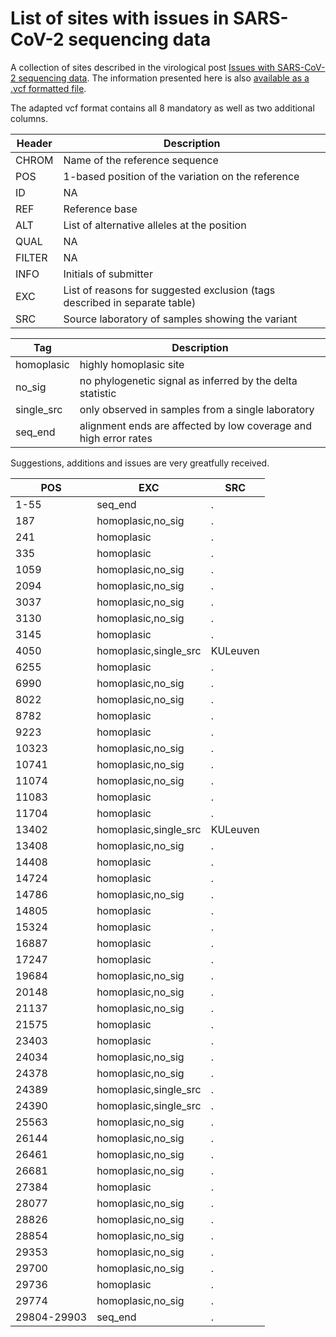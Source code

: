 # List of sites with issues in SARS-CoV-2 sequencing data

A collection of sites described in the virological post [Issues with SARS-CoV-2 sequencing data](http://virological.org/t/issues-with-sars-cov-2-sequencing-data/473).
The information presented here is also [available as a .vcf formatted file](https://github.com/W-L/ProblematicSites_SARS-CoV2/blob/master/problematic_sites_sarsCov2.vcf).

The adapted vcf format contains all 8 mandatory as well as two additional columns.

| Header | Description |
|--------|-------------|
|CHROM   |Name of the reference sequence |
|POS     |1-based position of the variation on the reference |
|ID      | NA |
|REF     | Reference base |
|ALT     | List of alternative alleles at the position |
|QUAL    | NA |
|FILTER  | NA |
|INFO    | Initials of submitter |
|EXC     | List of reasons for suggested exclusion (tags described in separate table) |
|SRC     | Source laboratory of samples showing the variant |


| Tag | Description |
|------|-------------|
| homoplasic | highly homoplasic site |
| no_sig | no phylogenetic signal as inferred by the delta statistic |
| single_src | only observed in samples from a single laboratory |
| seq_end | alignment ends are affected by low coverage and high error rates |

Suggestions, additions and issues are very greatfully received.



|    POS    |         EXC         |  SRC   |
|-----------|---------------------|--------|
|1-55       |seq_end              |.       |
|187        |homoplasic,no_sig    |.       |
|241        |homoplasic           |.       |
|335        |homoplasic           |.       |
|1059       |homoplasic,no_sig    |.       |
|2094       |homoplasic,no_sig    |.       |
|3037       |homoplasic,no_sig    |.       |
|3130       |homoplasic,no_sig    |.       |
|3145       |homoplasic           |.       |
|4050       |homoplasic,single_src|KULeuven|
|6255       |homoplasic           |.       |
|6990       |homoplasic,no_sig    |.       |
|8022       |homoplasic,no_sig    |.       |
|8782       |homoplasic           |.       |
|9223       |homoplasic           |.       |
|10323      |homoplasic,no_sig    |.       |
|10741      |homoplasic,no_sig    |.       |
|11074      |homoplasic,no_sig    |.       |
|11083      |homoplasic           |.       |
|11704      |homoplasic           |.       |
|13402      |homoplasic,single_src|KULeuven|
|13408      |homoplasic,no_sig    |.       |
|14408      |homoplasic           |.       |
|14724      |homoplasic           |.       |
|14786      |homoplasic,no_sig    |.       |
|14805      |homoplasic           |.       |
|15324      |homoplasic           |.       |
|16887      |homoplasic           |.       |
|17247      |homoplasic           |.       |
|19684      |homoplasic,no_sig    |.       |
|20148      |homoplasic,no_sig    |.       |
|21137      |homoplasic,no_sig    |.       |
|21575      |homoplasic           |.       |
|23403      |homoplasic           |.       |
|24034      |homoplasic,no_sig    |.       |
|24378      |homoplasic,no_sig    |.       |
|24389      |homoplasic,single_src|.       |
|24390      |homoplasic,single_src|.       |
|25563      |homoplasic,no_sig    |.       |
|26144      |homoplasic,no_sig    |.       |
|26461      |homoplasic,no_sig    |.       |
|26681      |homoplasic,no_sig    |.       |
|27384      |homoplasic           |.       |
|28077      |homoplasic,no_sig    |.       |
|28826      |homoplasic,no_sig    |.       |
|28854      |homoplasic,no_sig    |.       |
|29353      |homoplasic,no_sig    |.       |
|29700      |homoplasic,no_sig    |.       |
|29736      |homoplasic           |.       |
|29774      |homoplasic,no_sig    |.       |
|29804-29903|seq_end              |.       |
